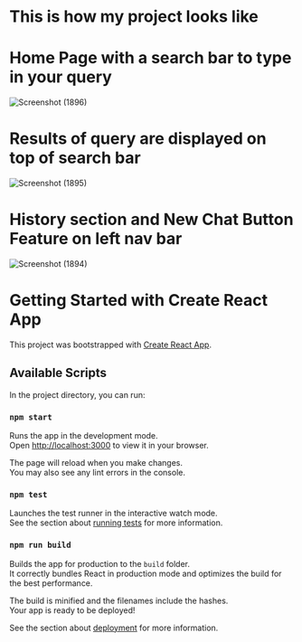 # This is how my project looks like

# Home Page with a search bar to type in your query
![Screenshot (1896)](https://github.com/suraj-jha99/chat-gpt-clone/assets/76246500/4af487ad-fd64-4ed2-a2cd-530c76e0f265)

# Results of query are displayed on top of search bar
![Screenshot (1895)](https://github.com/suraj-jha99/chat-gpt-clone/assets/76246500/ca3d173d-1f98-43b3-bccc-66c8edf4188a)

# History section and New Chat Button Feature on left nav bar
![Screenshot (1894)](https://github.com/suraj-jha99/chat-gpt-clone/assets/76246500/c91c8f55-68a8-464f-ae9f-30f9d54cfc59)





# Getting Started with Create React App

This project was bootstrapped with [Create React App](https://github.com/facebook/create-react-app).

## Available Scripts

In the project directory, you can run:

### `npm start`

Runs the app in the development mode.\
Open [http://localhost:3000](http://localhost:3000) to view it in your browser.

The page will reload when you make changes.\
You may also see any lint errors in the console.

### `npm test`

Launches the test runner in the interactive watch mode.\
See the section about [running tests](https://facebook.github.io/create-react-app/docs/running-tests) for more information.

### `npm run build`

Builds the app for production to the `build` folder.\
It correctly bundles React in production mode and optimizes the build for the best performance.

The build is minified and the filenames include the hashes.\
Your app is ready to be deployed!

See the section about [deployment](https://facebook.github.io/create-react-app/docs/deployment) for more information.

